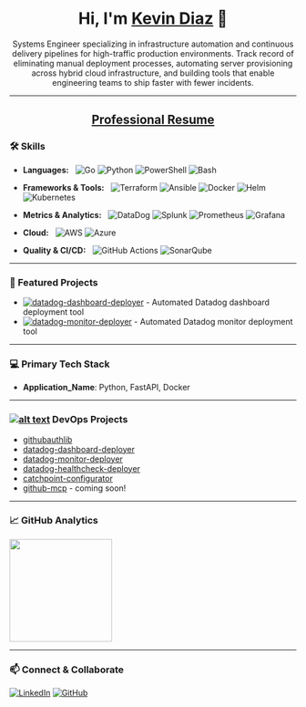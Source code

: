 <h1 align="center">Hi, I'm <a href="https://github.com/k3vwdd">Kevin Diaz</a> 👋</h1>
<p align="center">Systems Engineer specializing in infrastructure automation and continuous delivery pipelines for high-traffic production environments. Track record of eliminating manual deployment processes, automating server provisioning across hybrid cloud infrastructure, and building tools that enable engineering teams to ship faster with fewer incidents.</p>

---

<h2 align="center">
  <a href="https://github.com/garotm/garotm/wiki">Professional Resume</a>
</h2>

### 🛠 Skills &nbsp;

- **Languages:** &nbsp;
  ![Go](https://img.shields.io/badge/Go-00ADD8?style=for-the-badge&logo=go&logoColor=white)
  ![Python](https://img.shields.io/badge/python-3670A0?style=for-the-badge&logo=python&logoColor=ffdd54)
  ![PowerShell](https://img.shields.io/badge/powershell-5391FE?style=for-the-badge&logo=powershell&logoColor=white)
  ![Bash](https://img.shields.io/badge/Shell_Script-121011?style=for-the-badge&logo=gnu-bash&logoColor=white)

- **Frameworks & Tools:** &nbsp;
  ![Terraform](https://img.shields.io/badge/Terraform-7B42BC?style=for-the-badge&logo=terraform&logoColor=white)
  ![Ansible](https://img.shields.io/badge/Ansible-000000?style=for-the-badge&logo=ansible&logoColor=white)
  ![Docker](https://img.shields.io/badge/docker-%230db7ed.svg?style=for-the-badge&logo=docker&logoColor=white)
  ![Helm](https://img.shields.io/badge/Helm-0F1689?style=for-the-badge&logo=Helm&labelColor=0F1689)
  ![Kubernetes](https://img.shields.io/badge/kubernetes-326ce5.svg?&style=for-the-badge&logo=kubernetes&logoColor=white)

- **Metrics & Analytics:** &nbsp;
  ![DataDog](https://img.shields.io/badge/DATADOG-632CA6?style=for-the-badge&logo=datadog&logoColor=white)
  ![Splunk](https://img.shields.io/badge/Splunk-000000?style=for-the-badge&logo=Splunk&logoColor=white)
  ![Prometheus](https://img.shields.io/badge/Prometheus-000000?style=for-the-badge&logo=prometheus&labelColor=000000)
  ![Grafana](https://img.shields.io/badge/Grafana-F2F4F9?style=for-the-badge&logo=grafana&logoColor=orange&labelColor=F2F4F9)

- **Cloud:** &nbsp;
  ![AWS](https://img.shields.io/badge/AWS-%23FF9900.svg?style=for-the-badge&logo=amazon-aws&logoColor=white)
  ![Azure](https://img.shields.io/badge/microsoft%20azure-0089D6?style=for-the-badge&logo=microsoft-azure&logoColor=white)

- **Quality & CI/CD:** &nbsp;
  ![GitHub Actions](https://img.shields.io/badge/github%20actions-%232671E5.svg?style=for-the-badge&logo=githubactions&logoColor=white)
  ![SonarQube](https://img.shields.io/badge/SonarQube-4E9BCD?style=for-the-badge&logo=sonarqube&logoColor=white)

---

### 🚀 Featured Projects

- [![datadog-dashboard-deployer](https://img.shields.io/badge/datadog--dashboard--deployer-Automation-brown?style=flat-square)](https://github.com/fleXRPL/datadog-dashboard-deployer) - Automated Datadog dashboard deployment tool
- [![datadog-monitor-deployer](https://img.shields.io/badge/datadog--monitor--deployer-Automation-olive?style=flat-square)](https://github.com/fleXRPL/datadog-monitor-deployer) - Automated Datadog monitor deployment tool

---

### 💻 Primary Tech Stack &nbsp;

- **Application_Name**: Python, FastAPI, Docker

---

### [![alt text](https://skillicons.dev/icons?i=git,kubernetes,docker,terraform)](https://aws.amazon.com/devops/what-is-devops/)  DevOps Projects

- [githubauthlib](https://pypi.org/project/githubauthlib/)
- [datadog-dashboard-deployer](https://pypi.org/project/datadog-dashboard-deployer/)
- [datadog-monitor-deployer](https://pypi.org/project/datadog-monitor-deployer/)
- [datadog-healthcheck-deployer](https://pypi.org/project/datadog-healthcheck-deployer/)
- [catchpoint-configurator](https://pypi.org/project/catchpoint-configurator)
- [github-mcp](https://pypi.org/project/github-mcp) - coming soon!

---

### 📈 GitHub Analytics &nbsp;
<p align="left">
  <!-- Your personal stats cards - these work fine -->
  <img height="180em" src="https://github-readme-stats-sigma-five.vercel.app/api?username=k3vwdd&show_icons=true&theme=dark&include_all_commits=true&custom_title=My%20GitHub%20Statistics&border_color=30363d&show_owner=true&line_height=24"/>
</p>

---

### 📫 Connect & Collaborate &nbsp;

[![LinkedIn](https://img.shields.io/badge/linkedin-%230077B5.svg?style=for-the-badge&logo=linkedin&logoColor=white)](https://www.linkedin.com/in/kevin-diaz-6013a0328)
[![GitHub](https://img.shields.io/badge/github-%23121011.svg?style=for-the-badge&logo=github&logoColor=white)](https://github.com/k3vwdd)
